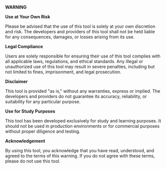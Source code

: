 **WARNING**

**Use at Your Own Risk**

Please be advised that the use of this tool is solely at your own discretion and risk. The developers and providers of this tool shall not be held liable for any consequences, damages, or losses arising from its use.

**Legal Compliance**

Users are solely responsible for ensuring their use of this tool complies with all applicable laws, regulations, and ethical standards. Any illegal or unauthorized use of this tool may result in severe penalties, including but not limited to fines, imprisonment, and legal prosecution.

**Disclaimer**

This tool is provided "as is," without any warranties, express or implied. The developers and providers do not guarantee its accuracy, reliability, or suitability for any particular purpose.

**Use for Study Purposes**

This tool has been developed exclusively for study and learning purposes. It should not be used in production environments or for commercial purposes without proper diligence and testing.

**Acknowledgement**

By using this tool, you acknowledge that you have read, understood, and agreed to the terms of this warning. If you do not agree with these terms, please do not use this tool.
